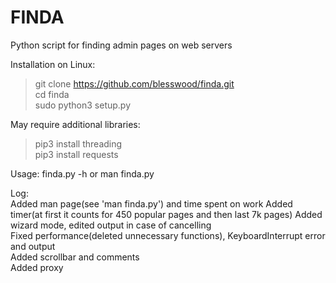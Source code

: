 # FINDA
Python script for finding admin pages on web servers  

Installation on Linux:  
>git clone https://github.com/blesswood/finda.git  
>cd finda  
>sudo python3 setup.py  

May require additional libraries:  
>pip3 install threading  
>pip3 install requests  

Usage: finda.py -h or man finda.py  

Log:  
Added man page(see 'man finda.py') and time spent on work
Added timer(at first it counts for 450 popular pages and then last 7k pages)
Added wizard mode, edited output in case of cancelling  
Fixed performance(deleted unnecessary functions), KeyboardInterrupt error and output  
Added scrollbar and comments  
Added proxy

